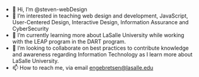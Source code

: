 - 👋 Hi, I’m @steven-webDesign
- 👀 I’m interested in teaching web design and development, JavaScript, User-Centered Design, Interactive Design, Information Assurance and CyberSecurity
- 🌱 I’m currently learning more about LaSalle University while working with the LEAP program in the DART program.
- 💞️ I’m looking to collaborate on best practices to contribute knowledge and awareness regarding Information Technology as I learn more about LaSalle University.
- 📫 How to reach me, via email engebretsen@lasalle.edu

<!---
steven-webDesign/steven-webDesign is a ✨ special ✨ repository because its `README.md` (this file) appears on your GitHub profile.
You can click the Preview link to take a look at your changes.
--->
